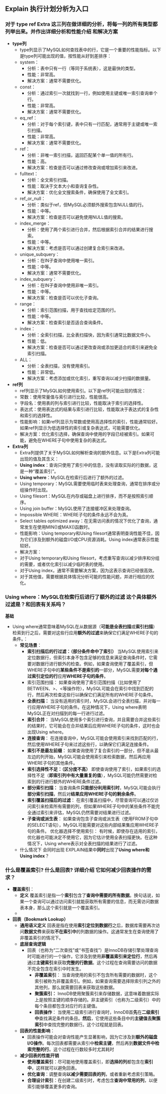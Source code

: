 ## Explain 执行计划分析为入口
### 对于 type  ref Extra 这三列在做详细的分析，将每一列的所有类型都列举出来。并作出详细分析和性能介绍 和解决方案
* **type列**
  * type列显示了MySQL如何查找表中的行，它是一个重要的性能指标。以下是type列可能出现的值，按性能从好到差排序：
  * system：
    * 分析：表中只有一行（等同于系统表），这是最快的类型。
    * 性能：非常高。
    * 解决方案：通常不需要优化。
  * const：
    * 分析：通过索引一次就找到一行，例如使用主键或唯一索引查询单个行。
    * 性能：非常高。
    * 解决方案：通常不需要优化。
  * eq_ref：
    * 分析：对于每个索引键，表中只有一行匹配，通常用于主键或唯一索引扫描。
    * 性能：非常高。
    * 解决方案：通常不需要优化。
  * ref：
    * 分析：非唯一索引扫描，返回匹配某个单一值的所有行。
    * 性能：高。
    * 解决方案：检查是否可以通过修改查询或增加索引来改进。
  * fulltext：
    * 分析：全文索引扫描。
    * 性能：取决于文本大小和查询复杂性。
    * 解决方案：优化全文搜索条件，确保使用了全文索引。
  * ref_or_null：
    * 分析：类似于ref，但MySQL必须额外搜索包含NULL值的行。
    * 性能：中等。
    * 解决方案：检查是否可以避免使用NULL值的搜索。
  * index_merge：
    * 分析：使用了两个索引进行合并，然后根据索引合并的结果进行搜索。
    * 性能：中等。
    * 解决方案：考虑是否可以通过创建复合索引来改进。
  * unique_subquery：
    * 分析：在IN子查询中使用唯一索引。
    * 性能：中等。
    * 解决方案：通常不需要优化。
  * index_subquery：
    * 分析：在IN子查询中使用非唯一索引。
    * 性能：中等。
    * 解决方案：检查是否可以优化子查询。
  * range：
    * 分析：索引范围扫描，用于查找给定范围的行。
    * 性能：中等。
    * 解决方案：检查索引是否适合查询条件。
  * index：
    * 分析：全索引扫描，比全表扫描快，因为索引通常比数据文件小。
    * 性能：低。
    * 解决方案：检查是否可以通过更改查询或添加更适合的索引来避免全索引扫描。
  * ALL：
    * 分析：全表扫描，没有使用索引。
    * 性能：非常低。
    * 解决方案：考虑添加或优化索引，重写查询以减少扫描的数据量。
* **ref列**
  * ref列显示了MySQL如何使用索引。以下是ref列可能出现的情况：
  * 常数：使用常量值与索引进行比较，性能很高。
  * 字段名：使用表的列与索引进行比较，性能取决于索引的选择性。
  * 表达式：使用表达式的结果与索引进行比较，性能取决于表达式的复杂性和索引的选择性。
  * 性能影响：如果ref列显示为常数或使用高选择性的索引，性能通常较好。如果ref列显示为低选择性的索引或复杂表达式，可能需要优化。
   * 解决方案：优化索引选择，确保查询中使用的字段已经被索引。如果可能，避免在WHERE子句中使用复杂的表达式。
* **Extra列**
  * Extra列提供了关于MySQL如何解析查询的额外信息。以下是Extra列可能出现的值及其含义：
  * **Using index**：查询只使用了索引中的信息，没有读取实际的行数据，这是一种“覆盖索引”。
  * **Using where**：MySQL在检索行后进行了额外的过滤。
  * Using temporary：MySQL需要使用临时表来处理查询，通常在排序或分组操作时出现。
  * Using filesort：MySQL在内存或磁盘上进行排序，而不是按照索引顺序。
  * Using join buffer：MySQL使用了连接缓冲区来处理查询。
  * Impossible WHERE：WHERE子句的条件永远不会为真。
  * Select tables optimized away：在无需访问表的情况下优化了查询，通常发生在使用MIN()或MAX()函数时。
  * 性能影响：Using temporary和Using filesort通常表明查询性能不佳，因为它们涉及到额外的磁盘I/O或CPU资源消耗。Using index通常表示性能较好。
  * 解决方案：
  * 对于Using temporary和Using filesort，考虑重写查询以减少排序和分组的需要，或者优化索引以减少临时表的使用。
  * 对于Using index，通常不需要解决方案，因为这表示查询已经很高效。
  * 对于其他值，需要根据具体情况分析可能的性能问题，并进行相应的优化。

### Using where：MySQL在检索行后进行了**额外的过滤** 这个具体额外过滤是？和**回表**有关系吗？
 **基础**
   * Using where通常意味着MySQL在从数据源（**可能是全表扫描**或**索引扫描**）检索到行之后，需要对这些行应用**额外的过滤**来确保它们满足WHERE子句的条件。：
     * **常见场景**：
          * **索引扫描后的行过滤：（部分条件命中了索引）**
          当MySQL使用索引来定位数据行，但索引本身不包含足够的信息来满足查询条件时，它需要对数据行进行额外的检查。例如，如果查询使用了覆盖索引，但WHERE子句中的**某些条件不是索引的**一部分，MySQL需要**对每个通过索引定位的行**应用**WHERE子句的条件**。
          * 索引范围扫描：
          如果查询使用了索引范围扫描（比如使用了BETWEEN、>、<等操作符），MySQL可能会在索引中找到匹配的行，然后再次检查这些行以确保它们满足所有的WHERE子句条件。
          * **全表扫描：**
          当没有适用的索引时，MySQL会进行全表扫描，并对每一行应用WHERE子句的条件。在这种情况下，Using where表明MySQL正在对扫描到的每一行进行过滤。
          * **索引合并**：
          当MySQL使用多个索引进行查询，并且需要合并这些索引的结果时，它可能会在合并结果后应用WHERE子句的条件，这时也会出现Using where。
          * **连接查询**：
          在连接查询中，MySQL可能会使用索引来找到匹配的行，然后使用WHERE子句来过滤这些行，以确保它们满足连接条件。
          * **索引不是最左前缀**：
            如果查询使用了复合索引的一部分，但不是从最左边的列开始，MySQL可能会使用索引来检索数据，然后再应用WHERE子句的其他条件。
          * **索引选择性不足：（区分度不高）**
            即使查询使用了索引，如果索引的选择性不足（**即索引列中有大量重复的值**），MySQL可能仍然需要对检索到的行进行额外的WHERE条件过滤。
          * **部分索引扫描：**
            当查询条件**只能部分利用索引时**，MySQL可能会执行**部分索引扫描**，然后对**结果应用WHERE子句的剩余条件**。
          * **索引覆盖扫描后的过滤**：
            在索引覆盖扫描中，尽管查询可以通过仅访问索引来检索所有需要的列，但如果WHERE子句中的某些条件不能完全通过索引来评估，MySQL仍然需要对结果进行过滤。
          * **子查询或派生表**：
            如果查询包含子查询或派生表（使用FROM子句中的SELECT语句），MySQL可能需要对这些内部结果集应用WHERE子句的条件。
            优化器选择不使用索引：
            有时候，即使存在适用的索引，优化器也可能决定不使用它，因为它估计使用全表扫描更快。在这种情况下，Using where表示对全表扫描的结果进行了过滤。
     * 什么情况下 会同时出现 EXPLAIN结果中**同时**出现了**Using where和Using index**？
### 什么是**覆盖索引**? 什么是**回表**? 详细介绍 它如**何减少回表操作的需求**？
 * **覆盖索引**：
    * **定义** 覆盖索引是指一个**索引**包含了**查询中需要的所有数据**。换句话说，如果一个查询可以通过访问索引就能获取所有需要的信息，而无需访问数据表本身，那么这个索引就是一个覆盖索引。
    * 
 * **回表（Bookmark Lookup）**
    * **通用语义定义** 回表是指在使用**索引定位到数据行**之后，数据库需要再次访问**数据文件**来获取**不在索引中**的列数据的操作。这通常发生在查询使用了非覆盖索引的情况下。
    * **底层查询逻辑**
       * 回表（也称为“二次查找”或“书签查找”）是InnoDB存储引擎处理查询时可能进行的一个操作，它涉及到使用**非覆盖索引来定位行**，然后再通过**主键索引**来获取**完整的行数据**。这个过程在查询需要访问的数据不完全包含在索引中时发生。
         * **非覆盖索引**：
         当查询使用的索引不包含所有需要的数据时，这个索引被称为非覆盖索引。例如，如果查询需要选择除索引列之外的其他列，那么就需要回表来获取这些数据。
         * **聚簇索引：**
         InnoDB使用聚簇索引来存储数据，这意味着数据实际上是按照主键的顺序存储的。非主键索引（也称为二级索引）中的每个条目都包含对应行的主键值。
         * **回表操作**：
         当使用二级索引进行查询时，InnoDB首**先**在**二级索引中**查找满足条件的条目。**然后**，它使用这些条目中的**主键值去聚簇索引**中查找完整的数据行。这个过程就是回表。
    * **回表的性能影响**：
      * 回表操作可能会对查询性能产生显著影响，因为它涉及到**额外的磁盘I/O操作**。每次回表都需要从索引中**检索主键**，然后再到**数据文件中检索完整的行**。这个过程在行数较多时尤其耗时
    * **减少回表的性能开销**
      * **使用覆盖索引**：尽可能地使用覆盖索引，即**选择的列**都包含在**索引中**，这样就可以避免回表。
      * **优化查询**：调整查询**以减少需要回表的列**，或者重新考虑索引策略。
      * **合理设计索引**：在创建二级索引时，考虑包含**查询中常用的列**，以便索引能够覆盖更多的查询。